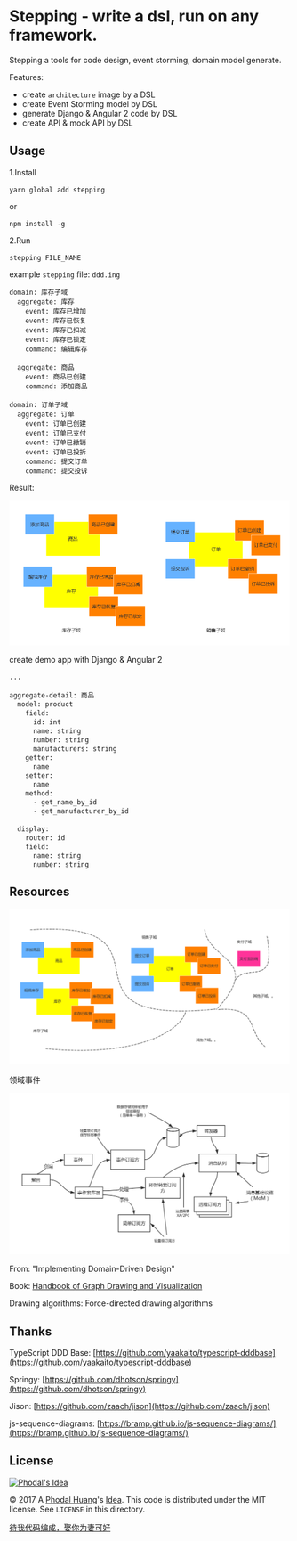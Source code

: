 # Stepping - write a dsl, run on any framework.

Stepping a tools for code design, event storming, domain model generate. 
 
Features:

 - create ``architecture`` image by a DSL
 - create Event Storming model by DSL
 - generate Django & Angular 2 code by DSL
 - create API & mock API by DSL

Usage
---

1.Install

```
yarn global add stepping
```

or 

```
npm install -g 
```

2.Run

```
stepping FILE_NAME
```

example ``stepping`` file: ``ddd.ing``

```
domain: 库存子域
  aggregate: 库存
    event: 库存已增加
    event: 库存已恢复
    event: 库存已扣减
    event: 库存已锁定
    command: 编辑库存

  aggregate: 商品
    event: 商品已创建
    command: 添加商品

domain: 订单子域
  aggregate: 订单
    event: 订单已创建
    event: 订单已支付
    event: 订单已撤销
    event: 订单已投拆
    command: 提交订单
    command: 提交投诉
```

Result:

![DDD Example](./graphics/example.png)

create demo app with Django & Angular 2 

```
...

aggregate-detail: 商品
  model: product
    field: 
      id: int
      name: string
      number: string
      manufacturers: string
    getter:
      name
    setter:
      name
    method:                  
      - get_name_by_id
      - get_manufacturer_by_id

  display:
    router: id
    field:
      name: string
      number: string                
```

Resources
---

![Event Storming Example](./graphics/event-storming.png)

领域事件

![Architecture](./graphics/domain-event.png)

From: "Implementing Domain-Driven Design"

Book: [Handbook of Graph Drawing and Visualization](https://cs.brown.edu/~rt/gdhandbook/)

Drawing algorithms: Force-directed drawing algorithms

Thanks
---

TypeScript DDD Base: [https://github.com/yaakaito/typescript-dddbase](https://github.com/yaakaito/typescript-dddbase)

Springy: [https://github.com/dhotson/springy](https://github.com/dhotson/springy)

Jison: [https://github.com/zaach/jison](https://github.com/zaach/jison)

js-sequence-diagrams: [https://bramp.github.io/js-sequence-diagrams/](https://bramp.github.io/js-sequence-diagrams/)

License
---

[![Phodal's Idea](http://brand.phodal.com/shields/idea-small.svg)](http://ideas.phodal.com/)

© 2017 A [Phodal Huang](https://www.phodal.com)'s [Idea](http://github.com/phodal/ideas).  This code is distributed under the MIT license. See `LICENSE` in this directory.

[待我代码编成，娶你为妻可好](http://www.xuntayizhan.com/blog/ji-ke-ai-qing-zhi-er-shi-dai-wo-dai-ma-bian-cheng-qu-ni-wei-qi-ke-hao-wan/)
